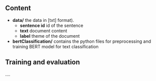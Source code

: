 
## Content

* **data/** the data in [txt] format).
	* **sentence id**  id of the sentence
	* **text** document content 
	* **label** theme of the document
* **bertClassification/** contains the python files for preprocessing and training BERT model for text classification


## Training and evaluation

....

